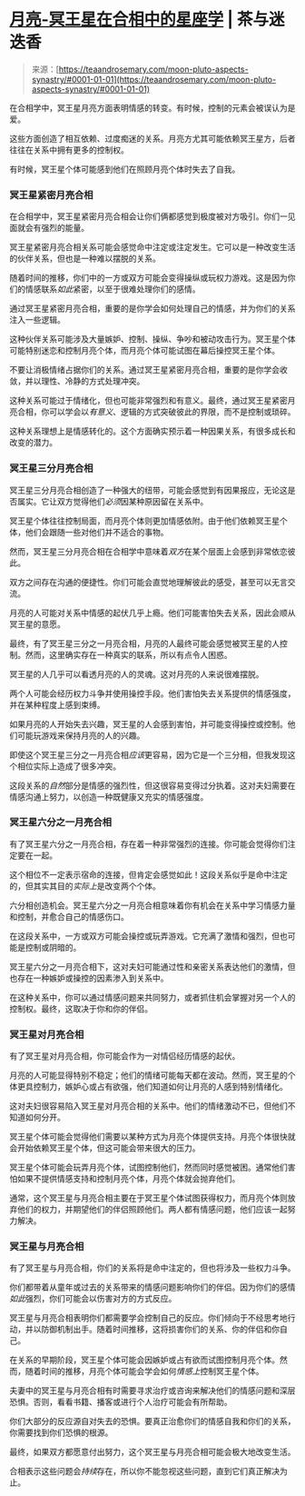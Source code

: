 <!--yml

category: 未分类

date: 2024-06-12 18:22:23

-->

# [月亮-冥王星在合相中的星座学](https://teaandrosemary.com/moon-pluto-aspects-synastry/#0001-01-01) | 茶与迷迭香

> 来源：[https://teaandrosemary.com/moon-pluto-aspects-synastry/#0001-01-01](https://teaandrosemary.com/moon-pluto-aspects-synastry/#0001-01-01)

在合相学中，冥王星月亮方面表明情感的转变。有时候，控制的元素会被误认为是爱。

这些方面创造了相互依赖、过度痴迷的关系。月亮方尤其可能依赖冥王星方，后者往往在关系中拥有更多的控制权。

有时候，冥王星个体可能感到他们在照顾月亮个体时失去了自我。

### 冥王星紧密月亮合相

在合相学中，冥王星紧密月亮合相会让你们俩都感觉到极度被对方吸引。你们一见面就会有强烈的能量。

冥王星紧密月亮合相关系可能会感觉命中注定或注定发生。它可以是一种改变生活的伙伴关系，但也是一种难以摆脱的关系。

随着时间的推移，你们中的一方或双方可能会变得操纵或玩权力游戏。这是因为你们的情感联系*如此*紧密，以至于很难处理你们的感情。

通过冥王星紧密月亮合相，重要的是你学会如何处理自己的情感，并为你们的关系注入一些逻辑。

这种伙伴关系可能涉及大量嫉妒、控制、操纵、争吵和被动攻击行为。冥王星个体可能特别迷恋和控制月亮个体，而月亮个体可能试图在幕后操控冥王星个体。

不要让消极情绪占据你们的关系。通过冥王星紧密月亮合相，重要的是你学会收敛，并以理性、冷静的方式处理冲突。

这种关系可能过于情绪化，但也可能非常强烈和有意义。最终，通过冥王星紧密月亮合相，你可以学会以*有意义*、逻辑的方式突破彼此的界限，而不是控制或琐碎。

这种关系理想上是情感转化的。这个方面确实预示着一种因果关系，有很多成长和改变的潜力。

### 冥王星三分月亮合相

冥王星三分月亮合相创造了一种强大的纽带，可能会感觉到有因果报应，无论这是否属实。它让双方觉得他们*必须*因某种原因留在关系中。

冥王星个体往往控制局面，而月亮个体则更加情感依附。由于他们依赖冥王星个体，他们会跟随一些对他们并不适合的事物。

然而，冥王星三分月亮合相在合相学中意味着*双方*在某个层面上会感到非常依恋彼此。

双方之间存在沟通的便捷性。你们可能会直觉地理解彼此的感受，甚至可以无言交流。

月亮的人可能对关系中情感的起伏几乎上瘾。他们可能害怕失去关系，因此会顺从冥王星的意愿。

最终，有了冥王星三分之一月亮合相，月亮的人最终可能会感觉被冥王星的人控制。然而，这里确实存在一种真实的联系，所以有点令人困惑。

冥王星的人几乎可以看透月亮的人的灵魂。这对月亮的人来说很难摆脱。

两个人可能会经历权力斗争并使用操控手段。他们害怕失去关系提供的情感强度，并在某种程度上感到束缚。

如果月亮的人开始失去兴趣，冥王星的人会感到害怕，并可能变得操控或控制。他们可能玩游戏来保持月亮的人的兴趣。

即使这个冥王星三分之一月亮合相*应该*更容易，因为它是一个三分相，但我发现这个相位实际上造成了很多冲突。

这段关系的*自然*部分是情感的强烈性，但这很容易变得过分执着。这对夫妇需要在情感沟通上努力，以创造一种既健康又充实的情感强度。

### 冥王星六分之一月亮合相

有了冥王星六分之一月亮合相，存在着一种非常强烈的连接。你可能会觉得你们注定要在一起。

这个相位不一定表示宿命的连接，但肯定会感觉如此！这段关系似乎是命中注定的，但其实其目的*实际上*是改变两个个体。

六分相创造机会。冥王星六分之一月亮合相意味着你有机会在关系中学习情感力量和控制，并愈合自己的情感伤口。

在这段关系中，一方或双方可能会操控或玩弄游戏。它充满了激情和强烈，但也可能是控制或阴暗的。

冥王星六分之一月亮合相下，这对夫妇可能通过性和亲密关系表达他们的激情，但也存在一种嫉妒或操控的因素渗入到关系中。

在这种关系中，你可以通过情感问题来共同努力，或者抓住机会掌握对另一个人的控制权。最终，这取决于你和你的伴侣。

### 冥王星对月亮合相

有了冥王星对月亮合相，你可能会作为一对情侣经历情感的起伏。

月亮的人可能显得特别不稳定；他们的情绪可能每天都在波动。然而，冥王星的个体更具控制力，嫉妒心或占有欲强，他们知道如何让月亮的人感到特别情绪化。

这对夫妇很容易陷入冥王星对月亮合相的关系中。他们的情绪激动不已，但他们不知道如何分开。

冥王星个体可能会觉得他们需要以某种方式为月亮个体提供支持。月亮个体很快就会开始依赖冥王星个体，但这可能会带来很大的压力。

冥王星个体可能会玩弄月亮个体，试图控制他们，然而同时感觉被困。通常他们害怕如果不提供情感支持和控制月亮个体，月亮个体就会抛弃他们。

通常，这个冥王星与月亮合相主要在于冥王星个体试图获得权力，而月亮个体则放弃他们的权力，并期望他们的伴侣照顾他们。两人都有情感问题，他们应该一起努力解决。

### 冥王星与月亮合相

有了冥王星与月亮合相，你们的关系将是命中注定的，但也将涉及一些权力斗争。

你们都带着从童年或过去的关系带来的情感问题影响你们的伴侣。因为你们的感情*如此*强烈，你们可能会以伤害对方的方式反应。

冥王星与月亮合相表明你们都需要学会控制自己的反应。你们倾向于不经思考地行动，并以防御机制出手。随着时间推移，这将损害你们的关系、你的伴侣和你自己。

在关系的早期阶段，冥王星个体可能会因嫉妒或占有欲而试图控制月亮个体。然而，随着时间的推移，月亮个体可能会学会如何*情感上*控制冥王星个体。

夫妻中的冥王星与月亮合相有时需要寻求治疗或咨询来解决他们的情感问题和深层恐惧。否则，看看书籍、播客或进行个人治疗可能会有所帮助。

你们大部分的反应源自对失去的恐惧。要真正治愈你们的情感自我和你们的关系，你需要找到你们恐惧的根源。

最终，如果双方都愿意付出努力，这个冥王星与月亮合相可能会极大地改变生活。

合相表示这些问题会*持续*存在，所以你不能忽视这些问题，直到它们真正解决为止。
